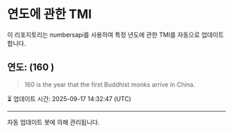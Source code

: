 
# 연도에 관한 TMI

이 리포지토리는 numbersapi를 사용하여 특정 년도에 관한 TMI를 자동으로 업데이트합니다.

## 연도: (160 )
> 160 is the year that the first Buddhist monks arrive in China.

⏳ 업데이트 시간: 2025-09-17 14:32:47 (UTC)

---
자동 업데이트 봇에 의해 관리됩니다.
